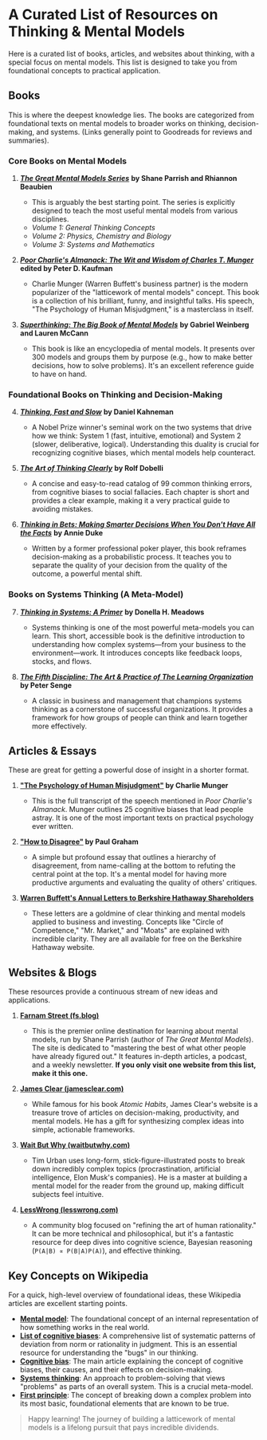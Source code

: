 # A Curated List of Resources on Thinking & Mental Models

Here is a curated list of books, articles, and websites about thinking, with a special focus on mental models. This list is designed to take you from foundational concepts to practical application.

## Books

This is where the deepest knowledge lies. The books are categorized from foundational texts on mental models to broader works on thinking, decision-making, and systems. (Links generally point to Goodreads for reviews and summaries).

### Core Books on Mental Models

1.  [***The Great Mental Models Series***](https://www.goodreads.com/series/282993-the-great-mental-models) **by Shane Parrish and Rhiannon Beaubien**
    * This is arguably the best starting point. The series is explicitly designed to teach the most useful mental models from various disciplines.
    * *Volume 1: General Thinking Concepts*
    * *Volume 2: Physics, Chemistry and Biology*
    * *Volume 3: Systems and Mathematics*

2.  [***Poor Charlie's Almanack: The Wit and Wisdom of Charles T. Munger***](https://www.goodreads.com/book/show/84945.Poor_Charlie_s_Almanack) **edited by Peter D. Kaufman**
    * Charlie Munger (Warren Buffett's business partner) is the modern popularizer of the "latticework of mental models" concept. This book is a collection of his brilliant, funny, and insightful talks. His speech, "The Psychology of Human Misjudgment," is a masterclass in itself.

3.  [***Superthinking: The Big Book of Mental Models***](https://www.goodreads.com/book/show/43844933-superthinking) **by Gabriel Weinberg and Lauren McCann**
    * This book is like an encyclopedia of mental models. It presents over 300 models and groups them by purpose (e.g., how to make better decisions, how to solve problems). It's an excellent reference guide to have on hand.

### Foundational Books on Thinking and Decision-Making

4.  [***Thinking, Fast and Slow***](https://www.goodreads.com/book/show/11468377-thinking-fast-and-slow) **by Daniel Kahneman**
    * A Nobel Prize winner's seminal work on the two systems that drive how we think: System 1 (fast, intuitive, emotional) and System 2 (slower, deliberative, logical). Understanding this duality is crucial for recognizing cognitive biases, which mental models help counteract.

5.  [***The Art of Thinking Clearly***](https://www.goodreads.com/book/show/16248196-the-art-of-thinking-clearly) **by Rolf Dobelli**
    * A concise and easy-to-read catalog of 99 common thinking errors, from cognitive biases to social fallacies. Each chapter is short and provides a clear example, making it a very practical guide to avoiding mistakes.

6.  [***Thinking in Bets: Making Smarter Decisions When You Don't Have All the Facts***](https://www.goodreads.com/book/show/35532283-thinking-in-bets) **by Annie Duke**
    * Written by a former professional poker player, this book reframes decision-making as a probabilistic process. It teaches you to separate the quality of your decision from the quality of the outcome, a powerful mental shift.

### Books on Systems Thinking (A Meta-Model)

7.  [***Thinking in Systems: A Primer***](https://www.goodreads.com/book/show/3828902-thinking-in-systems) **by Donella H. Meadows**
    * Systems thinking is one of the most powerful meta-models you can learn. This short, accessible book is the definitive introduction to understanding how complex systems—from your business to the environment—work. It introduces concepts like feedback loops, stocks, and flows.

8.  [***The Fifth Discipline: The Art & Practice of The Learning Organization***](https://www.goodreads.com/book/show/6468.The_Fifth_Discipline) **by Peter Senge**
    * A classic in business and management that champions systems thinking as a cornerstone of successful organizations. It provides a framework for how groups of people can think and learn together more effectively.

## Articles & Essays

These are great for getting a powerful dose of insight in a shorter format.

1.  **["The Psychology of Human Misjudgment"](https://fs.blog/psychology-human-misjudgment/) by Charlie Munger**
    * This is the full transcript of the speech mentioned in *Poor Charlie's Almanack*. Munger outlines 25 cognitive biases that lead people astray. It is one of the most important texts on practical psychology ever written.

2.  **["How to Disagree"](http://www.paulgraham.com/disagree.html) by Paul Graham**
    * A simple but profound essay that outlines a hierarchy of disagreement, from name-calling at the bottom to refuting the central point at the top. It's a mental model for having more productive arguments and evaluating the quality of others' critiques.

3.  **[Warren Buffett's Annual Letters to Berkshire Hathaway Shareholders](https://www.berkshirehathaway.com/letters/letters.html)**
    * These letters are a goldmine of clear thinking and mental models applied to business and investing. Concepts like "Circle of Competence," "Mr. Market," and "Moats" are explained with incredible clarity. They are all available for free on the Berkshire Hathaway website.

## Websites & Blogs

These resources provide a continuous stream of new ideas and applications.

1.  **[Farnam Street (fs.blog)](https://fs.blog/)**
    * This is the premier online destination for learning about mental models, run by Shane Parrish (author of *The Great Mental Models*). The site is dedicated to "mastering the best of what other people have already figured out." It features in-depth articles, a podcast, and a weekly newsletter. **If you only visit one website from this list, make it this one.**

2.  **[James Clear (jamesclear.com)](https://jamesclear.com/)**
    * While famous for his book *Atomic Habits*, James Clear's website is a treasure trove of articles on decision-making, productivity, and mental models. He has a gift for synthesizing complex ideas into simple, actionable frameworks.

3.  **[Wait But Why (waitbutwhy.com)](https://waitbutwhy.com/)**
    * Tim Urban uses long-form, stick-figure-illustrated posts to break down incredibly complex topics (procrastination, artificial intelligence, Elon Musk's companies). He is a master at building a mental model for the reader from the ground up, making difficult subjects feel intuitive.

4.  **[LessWrong (lesswrong.com)](https://www.lesswrong.com/)**
    * A community blog focused on "refining the art of human rationality." It can be more technical and philosophical, but it's a fantastic resource for deep dives into cognitive science, Bayesian reasoning (`P(A|B) ∝ P(B|A)P(A)`), and effective thinking.

## Key Concepts on Wikipedia

For a quick, high-level overview of foundational ideas, these Wikipedia articles are excellent starting points.

* **[Mental model](https://en.wikipedia.org/wiki/Mental_model)**: The foundational concept of an internal representation of how something works in the real world.
* **[List of cognitive biases](https://en.wikipedia.org/wiki/List_of_cognitive_biases)**: A comprehensive list of systematic patterns of deviation from norm or rationality in judgment. This is an essential resource for understanding the "bugs" in our thinking.
* **[Cognitive bias](https://en.wikipedia.org/wiki/Cognitive_bias)**: The main article explaining the concept of cognitive biases, their causes, and their effects on decision-making.
* **[Systems thinking](https://en.wikipedia.org/wiki/Systems_thinking)**: An approach to problem-solving that views "problems" as parts of an overall system. This is a crucial meta-model.
* **[First principle](https://en.wikipedia.org/wiki/First_principle)**: The concept of breaking down a complex problem into its most basic, foundational elements that are known to be true.

> Happy learning! The journey of building a latticework of mental models is a lifelong pursuit that pays incredible dividends.

